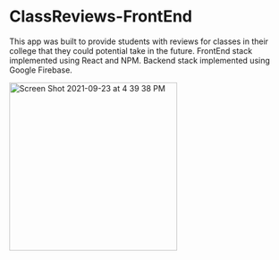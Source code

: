 # ClassReviews-FrontEnd
 
This app was built to provide students with reviews for classes in their college that they could potential take in the future. 
FrontEnd stack implemented using React and NPM. 
Backend stack implemented using Google Firebase.


<img width="300" alt="Screen Shot 2021-09-23 at 4 39 38 PM" src="https://user-images.githubusercontent.com/64805932/134580968-be0a9585-fbd0-4ef1-b67d-9735c875f715.png">
